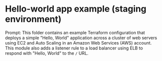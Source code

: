 # Hello-world app example (staging environment)

Prompt: This folder contains an example Terraform configuration that deploys a simple "Hello, World" application across a cluster of web servers using EC2 and Auto Scaling in an Amazon Web Services (AWS) account. This module also adds a listener rule to a load balancer using ELB to respond with "Hello, World" to the `/` URL. 

